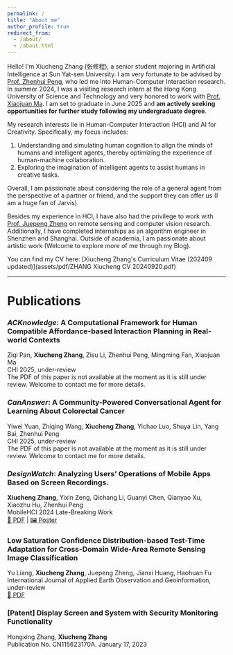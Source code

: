 ```yaml
---
permalink: /
title: "About me"
author_profile: true
redirect_from: 
  - /about/
  - /about.html
---
```


Hello! I'm Xiucheng Zhang (张修程), a senior student majoring in Artificial Intelligence at Sun Yat-sen University. I am very fortunate to be advised by [Prof. Zhenhui Peng](https://www.zhenhuipeng.com/), who led me into Human-Computer Interaction research. In summer 2024, I was a visiting research intern at the Hong Kong University of Science and Technology and very honored to work with [Prof. Xiaojuan Ma](https://www.cse.ust.hk/~mxj/). I am set to graduate in June 2025 and **am actively seeking opportunities for further study following my undergraduate degree**.

My research interests lie in Human-Computer Interaction (HCI) and AI for Creativity. Specifically, my focus includes: 
1. Understanding and simulating human cognition to align the minds of humans and intelligent agents, thereby optimizing the experience of human-machine collaboration.
2. Exploring the imagination of intelligent agents to assist humans in creative tasks.

Overall, I am passionate about considering the role of a general agent from the perspective of a partner or friend, and the support they can offer us (I am a huge fan of Jarvis).

Besides my experience in HCI, I have also had the privilege to work with [Prof. Juepeng Zheng](https://rssysu.github.io/assets/resume/zjp.html) on remote sensing and computer vision research. Additionally, I have completed internships as an algorithm engineer in Shenzhen and Shanghai. Outside of academia, I am passionate about artistic work (Welcome to explore more of me through my Blog).

You can find my CV here: [Xiucheng Zhang's Curriculum Vitae (202409 updated)](assets/pdf/ZHANG Xiucheng CV 20240920.pdf)


---
# Publications #

### *ACKnowledge*: A Computational Framework for Human Compatible Affordance-based Interaction Planning in Real-world Contexts ###
Ziqi Pan, **Xiucheng Zhang**, Zisu Li, Zhenhui Peng, Mingming Fan, Xiaojuan Ma  
CHI 2025, under-review  
The PDF of this paper is not available at the moment as it is still under review. Welcome to contact me for more details.


### *CanAnswer*: A Community-Powered Conversational Agent for Learning About Colorectal Cancer ###
Yiwei Yuan, Zhiqing Wang, **Xiucheng Zhang**, Yichao Luo, Shuya Lin, Yang Bai, Zhenhui Peng  
CHI 2025, under-review  
The PDF of this paper is not available at the moment as it is still under review. Welcome to contact me for more details.

### *DesignWatch*: Analyzing Users’ Operations of Mobile Apps Based on Screen Recordings. ###
**Xiucheng Zhang**, Yixin Zeng, Qichang Li, Guanyi Chen, Qianyao Xu, Xiaozhu Hu, Zhenhui Peng  
MobileHCI 2024 Late-Breaking Work  
[🔗 PDF](https://dl.acm.org/doi/10.1145/3640471.3680231) | [🖼️ Poster](https://drive.google.com/file/d/1-G3Gzc0NC-CLvqAk6VE3ta8_-qbn7afq/view?usp=sharing)

### Low Saturation Confidence Distribution-based Test-Time Adaptation for Cross-Domain Wide-Area Remote Sensing Image Classification ###
Yu Liang, **Xiucheng Zhang**, Juepeng Zheng, Jianxi Huang, Haohuan Fu  
International Journal of Applied Earth Observation and Geoinformation, under-review  
[🔗 PDF](https://arxiv.org/pdf/2408.16265)

### [Patent] Display Screen and System with Security Monitoring Functionality ###
Hongxing Zhang, **Xiucheng Zhang**  
Publication No. CN115623170A. January 17, 2023  
